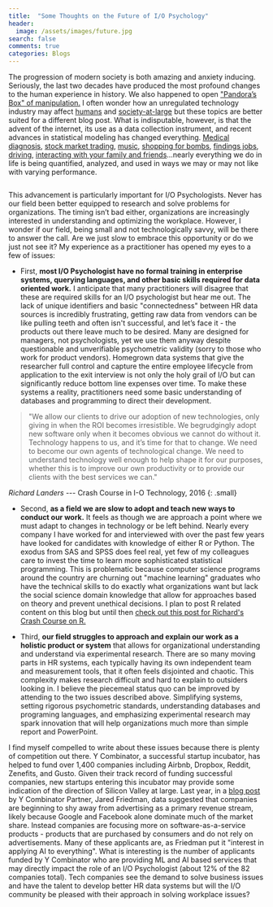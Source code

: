 ```yaml
---
title:  "Some Thoughts on the Future of I/O Psychology" 
header:
  image: /assets/images/future.jpg
search: false
comments: true
categories: Blogs
---
```


The progression of modern society is both amazing and anxiety inducing. Seriously, the last two decades have produced the most profound changes to the human experience in history. We also happened to open ["Pandora’s Box" of manipulation.][link3] I often wonder how an unregulated technology industry may affect [humans][link4] and [society-at-large][link12] but these topics are better suited for a different blog post. What is indisputable, however, is that the advent of the internet, its use as a data collection instrument, and recent advances in statistical modeling has changed everything. [Medical diagnosis][link8], [stock market trading][link7], [music][link5], [shopping for bombs][link10], [findings jobs][link11], [driving][link6], [interacting with your family and friends][link9]…nearly everything we do in life is being quantified, analyzed, and used in ways we may or may not like with varying performance. 

<img src="{{ site.url }}{{ site.baseurl }}/assets/images/datascience1.png" alt="">

This advancement is particularly important for I/O Psychologists. Never has our field been better equipped to research and solve problems for organizations. The timing isn’t bad either, organizations are increasingly interested in understanding and optimizing the workplace. However, I wonder if our field, being small and not technologically savvy, will be there to answer the call. Are we just slow to embrace this opportunity or do we just not see it? My experience as a practitioner has opened my eyes to a few of issues: 

- First, **most I/O Psychologist have no formal training in enterprise systems, querying languages, and other basic skills required for data oriented work.** I anticipate that many practitioners will disagree that these are required skills for an I/O psychologist but hear me out. The lack of unique identifiers and basic "connectedness" between HR data sources is incredibly frustrating, getting raw data from vendors can be like pulling teeth and often isn't successful, and let’s face it - the products out there leave much to be desired. Many are designed for managers, not psychologists, yet we use them anyway despite questionable and unverifiable psychometric validity (sorry to those who work for product vendors). Homegrown data systems that give the researcher full control and capture the entire employee lifecycle from application to the exit interview is not only the holy grail of I/O but can significantly reduce bottom line expenses over time. To make these systems a reality, practitioners need some basic understanding of databases and programming to direct their development.

>"We allow our clients to drive our adoption of new technologies, only giving in when the ROI becomes irresistible. We begrudgingly adopt new software only when it becomes obvious we cannot do without it. Technology happens to us, and it’s time for that to change. We need to become our own agents of technological change. We need to understand technology well enough to help shape it for our purposes, whether this is to improve our own productivity or to provide our clients with the best services we can." 

<cite>Richard Landers</cite> --- Crash Course in I-O Technology, 2016
{: .small}

- Second, **as a field we are slow to adopt and teach new ways to conduct our work.** 
It feels as though we are approach a point where we must adapt to changes in technology or be left behind. Nearly every company I have worked for and interviewed with over the past few years have looked for candidates with knowledge of either R or Python. The exodus from SAS and SPSS does feel real, yet few of my colleagues care to invest the time to learn more sophisticated statistical programming. This is problematic because computer science programs around the country are churning out "machine learning" graduates who have the technical skills to do exactly what organizations want but lack the social science domain knowledge that allow for approaches based on theory and prevent unethical decisions. I plan to post R related content on this blog but until then [check out this post for Richard's Crash Course on R.][link1]

- Third, **our field struggles to approach and explain our work as a holistic product or system** that allows for organizational understanding and understand via experimental research. There are so many moving parts in HR systems, each typically having its own independent team and measurement tools, that it often feels disjointed and chaotic. This complexity makes research difficult and hard to explain to outsiders looking in. I believe the piecemeal status quo can be improved by attending to the two issues described above. Simplifying systems, setting rigorous psychometric standards, understanding databases and programing languages, and emphasizing experimental research may spark innovation that will help organizations much more than simple report and PowerPoint.

I find myself compelled to write about these issues because there is plenty of competition out there. Y Combinator, a successful startup incubator, has helped to fund over 1,400 companies including Airbnb, Dropbox, Reddit, Zenefits, and Gusto. Given their track record of funding successful companies, new startups entering this incubator may provide some indication of the direction of Silicon Valley at large. Last year, in a [blog post][link2] by Y Combinator Partner, Jared Friedman, data suggested that companies are beginning to shy away from advertising as a primary revenue stream, likely because Google and Facebook alone dominate much of the market share. Instead companies are focusing more on software-as-a-service products - products that are purchased by consumers and do not rely on advertisements. Many of these applicants are, as Friedman put it "interest in applying AI to everything". What is interesting is the number of applicants funded by Y Combinator who are providing ML and AI based services that may directly impact the role of an I/O Psychologist (about 12% of the 82 companies total). Tech companies see the demand to solve business issues and have the talent to develop better HR data systems but will the I/O community be pleased with their approach in solving workplace issues?



[link1]: http://www.siop.org/tip/july16/crash.aspx
[link2]: https://blog.ycombinator.com/the-startup-zeitgeist/
[link3]: http://www.timewellspent.io/problem/
[link4]: https://www.researchgate.net/publication/284002412_The_interplay_between_Facebook_use_social_comparison_envy_and_depression
[link5]: https://thebaffler.com/salvos/the-problem-with-muzak-pelly
[link6]: https://www.ucsusa.org/clean-vehicles/how-self-driving-cars-work#.WmUFv_jwY_U
[link7]: http://fortune.com/2016/01/28/college-kids-are-now-high-frequency-trading-from-dorm-rooms/
[link8]: https://www.apple.com/newsroom/2017/11/apple-heart-study-launches-to-identify-irregular-heart-rhythms/
[link9]: https://www.forbes.com/sites/ajagrawal/2016/04/20/what-do-social-media-algorithms-mean-for-you/#20011886a515
[link10]: http://www.slate.com/blogs/future_tense/2017/09/20/amazon_s_algorithm_is_suggesting_items_frequently_bought_together_that_can.html
[link11]: https://frrole.ai/deepsense
[link12]: https://www.theguardian.com/technology/2017/jun/19/social-media-proganda-manipulating-public-opinion-bots-accounts-facebook-twitter






